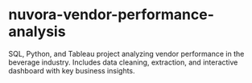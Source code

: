 # nuvora-vendor-performance-analysis
SQL, Python, and Tableau project analyzing vendor performance in the beverage industry. Includes data cleaning, extraction, and interactive dashboard with key business insights.
